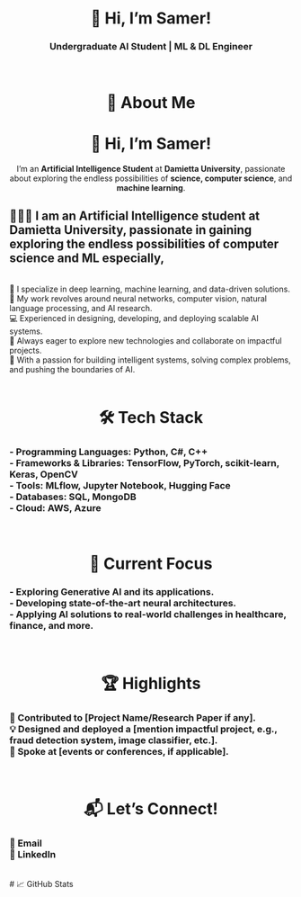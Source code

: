 <div align="center">
  <h1>👋 Hi, I’m Samer!</h1>
<h3> Undergraduate AI Student | ML & DL Engineer </h3>
</div>
<br>
<div align="center">
  <h1> 🌟 About Me   </h1>
</div>

<div align="center">
  <h1>👋 Hi, I’m Samer!</h1>
  <p>
    I’m an <strong>Artificial Intelligence Student</strong> at <strong>Damietta University</strong>, passionate about exploring the endless possibilities of <strong>science, computer science</strong>, and <strong>machine learning</strong>.
  </p>
</div>

<h3>
<h2>👨🏼‍💻 I am an Artificial Intelligence student at Damietta University, passionate in gaining exploring the endless possibilities of computer science and ML especially,</h2><br>
🧠 I specialize in deep learning, machine learning, and data-driven solutions.<br>
🔬 My work revolves around neural networks, computer vision, natural language processing, and AI research.<br>
💻 Experienced in designing, developing, and deploying scalable AI systems.<br>
🚀 Always eager to explore new technologies and collaborate on impactful projects.<br>
🤖 With a passion for building intelligent systems, solving complex problems, and pushing the boundaries of AI. <br> 
</h3>
<br>
<div align="center">
  <h1> 🛠️ Tech Stack   </h1>
</div>
<h3>
<b>- Programming Languages:</b> Python, C#, C++<br>
<b>- Frameworks & Libraries:</b> TensorFlow, PyTorch, scikit-learn, Keras, OpenCV<br>
<b>- Tools:</b> MLflow, Jupyter Notebook, Hugging Face<br>
<b>- Databases:</b> SQL, MongoDB<br>
<b>- Cloud:</b> AWS, Azure<br>
</h3>
<br>
<div align="center">
  <h1> 🔭 Current Focus </h1>
</div>
<h3>
- Exploring Generative AI and its applications.<br>
- Developing state-of-the-art neural architectures.<br>
- Applying AI solutions to real-world challenges in healthcare, finance, and more.<br>
</h3>
<br>
<div align="center">
  <h1> 🏆 Highlights </h1>
</div>
<h3>
🏅 Contributed to [Project Name/Research Paper if any].<br>
💡 Designed and deployed a [mention impactful project, e.g., fraud detection system, image classifier, etc.].<br>
🎤 Spoke at [events or conferences, if applicable].<br>
</h3>
<br>
<div align="center">
  <h1> 📬 Let’s Connect! </h1>
</div>
<h3>
📩 Email<br>
💼 LinkedIn<br>
</h3>
<br>
# 📈 GitHub Stats


